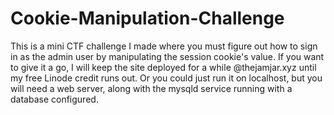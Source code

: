 # Cookie-Manipulation-Challenge

This is a mini CTF challenge I made where you must figure out how to sign in as the admin user by manipulating the session cookie's value. If you want to give it a go, I will keep the site deployed for a while @thejamjar.xyz until my free Linode credit runs out. Or you could just run it on localhost, but you will need a web server, along with the mysqld service running with a database configured. 
